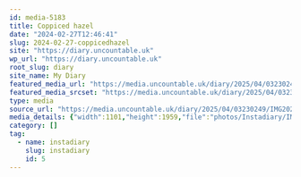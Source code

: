 ```yaml
---
id: media-5183
title: Coppiced hazel
date: "2024-02-27T12:46:41"
slug: 2024-02-27-coppicedhazel
site: "https://diary.uncountable.uk"
wp_url: "https://diary.uncountable.uk"
root_slug: diary
site_name: My Diary
featured_media_url: "https://media.uncountable.uk/diary/2025/04/03230249/IMG20240227124641.webp"
featured_media_srcset: "https://media.uncountable.uk/diary/2025/04/03230249/IMG20240227124641-169x300.webp 169w, https://media.uncountable.uk/diary/2025/04/03230249/IMG20240227124641-576x1024.webp 576w, https://media.uncountable.uk/diary/2025/04/03230249/IMG20240227124641-150x150.webp 150w, https://media.uncountable.uk/diary/2025/04/03230249/IMG20240227124641-360x640.webp 360w, https://media.uncountable.uk/diary/2025/04/03230249/IMG20240227124641.webp 1101w"
type: media
source_url: "https://media.uncountable.uk/diary/2025/04/03230249/IMG20240227124641.webp"
media_details: {"width":1101,"height":1959,"file":"photos/Instadiary/IMG20240227124641.webp","filesize":194510,"sizes":{"medium":{"file":"IMG20240227124641-169x300.webp","width":169,"height":300,"filesize":23790,"mime_type":"image/webp","source_url":"https://media.uncountable.uk/diary/2025/04/03230249/IMG20240227124641-169x300.webp"},"large":{"file":"IMG20240227124641-576x1024.webp","width":576,"height":1024,"filesize":195944,"mime_type":"image/webp","source_url":"https://media.uncountable.uk/diary/2025/04/03230249/IMG20240227124641-576x1024.webp"},"thumbnail":{"file":"IMG20240227124641-150x150.webp","width":150,"height":150,"filesize":10662,"mime_type":"image/webp","source_url":"https://media.uncountable.uk/diary/2025/04/03230249/IMG20240227124641-150x150.webp"},"mobwidth":{"file":"IMG20240227124641-360x640.webp","width":360,"height":640,"filesize":93674,"mime_type":"image/webp","source_url":"https://media.uncountable.uk/diary/2025/04/03230249/IMG20240227124641-360x640.webp"},"full":{"file":"IMG20240227124641.webp","width":1101,"height":1959,"mime_type":"image/webp","source_url":"https://media.uncountable.uk/diary/2025/04/03230249/IMG20240227124641.webp"}},"image_meta":{"aperture":"0","credit":"","camera":"","caption":"","created_timestamp":"0","copyright":"","focal_length":"0","iso":"0","shutter_speed":"0","title":"","orientation":"0","keywords":[]}}
category: []
tag:
  - name: instadiary
    slug: instadiary
    id: 5
---
```


